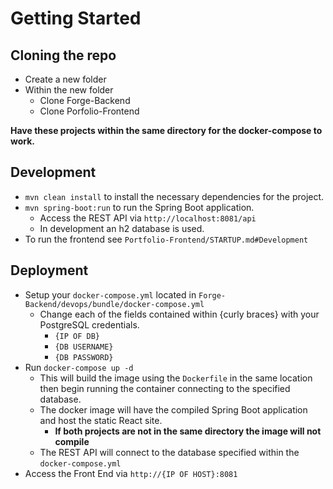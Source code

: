 # Getting Started
## Cloning the repo
- Create a new folder
- Within the new folder
    - Clone Forge-Backend
    - Clone Porfolio-Frontend

<b>Have these projects within the same directory for the docker-compose to work.</b>

## Development
- `mvn clean install` to install the necessary dependencies for the project.
- `mvn spring-boot:run` to run the Spring Boot application.
    - Access the REST API via `http://localhost:8081/api`
    - In development an h2 database is used.
- To run the frontend see `Portfolio-Frontend/STARTUP.md#Development`

## Deployment
- Setup your `docker-compose.yml` located in `Forge-Backend/devops/bundle/docker-compose.yml`
    - Change each of the fields contained within {curly braces} with your PostgreSQL credentials.
        - `{IP OF DB}`
        - `{DB USERNAME}`
        - `{DB PASSWORD}`
- Run `docker-compose up -d`
    - This will build the image using the `Dockerfile` in the same location then begin running the container connecting to the specified database.
    - The docker image will have the compiled Spring Boot application and host the static React site.
        - <b>If both projects are not in the same directory the image will not compile</b>
    - The REST API will connect to the database specified within the `docker-compose.yml`
- Access the Front End via `http://{IP OF HOST}:8081` 
